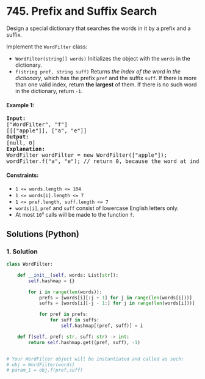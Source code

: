 # 745. Prefix and Suffix Search
Design a special dictionary that searches the words in it by a prefix and a suffix.

Implement the `WordFilter` class:
* `WordFilter(string[] words)` Initializes the object with the `words` in the dictionary.
* `f(string pref, string suff)` Returns *the index of the word in the dictionary*, which has the prefix `pref` and the suffix `suff`. If there is more than one valid index, return **the largest** of them. If there is no such word in the dictionary, return `-1`.

#### Example 1:
<pre>
<strong>Input:</strong>
["WordFilter", "f"]
[[["apple"]], ["a", "e"]]
<strong>Output:</strong>
[null, 0]
<strong>Explanation:</strong>
WordFilter wordFilter = new WordFilter(["apple"]);
wordFilter.f("a", "e"); // return 0, because the word at index 0 has prefix = "a" and suffix = "e".
</pre>

#### Constraints:
* <code>1 <= words.length <= 104</sup></code>
* `1 <= words[i].length <= 7`
* `1 <= pref.length, suff.length <= 7`
* `words[i]`, `pref` and `suff` consist of lowercase English letters only.
* At most <code>10<sup>4</sup></code> calls will be made to the function `f`.

## Solutions (Python)

### 1. Solution
```Python
class WordFilter:

    def __init__(self, words: List[str]):
        self.hashmap = {}

        for i in range(len(words)):
            prefs = [words[i][:j + 1] for j in range(len(words[i]))]
            suffs = [words[i][-j - 1:] for j in range(len(words[i]))]

            for pref in prefs:
                for suff in suffs:
                    self.hashmap[(pref, suff)] = i

    def f(self, pref: str, suff: str) -> int:
        return self.hashmap.get((pref, suff), -1)


# Your WordFilter object will be instantiated and called as such:
# obj = WordFilter(words)
# param_1 = obj.f(pref,suff)
```
